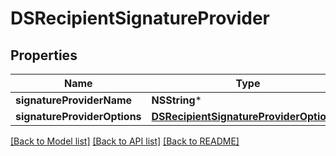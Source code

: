 # DSRecipientSignatureProvider

## Properties
Name | Type | Description | Notes
------------ | ------------- | ------------- | -------------
**signatureProviderName** | **NSString*** |  | [optional] 
**signatureProviderOptions** | [**DSRecipientSignatureProviderOptions***](DSRecipientSignatureProviderOptions.md) |  | [optional] 

[[Back to Model list]](../README.md#documentation-for-models) [[Back to API list]](../README.md#documentation-for-api-endpoints) [[Back to README]](../README.md)


